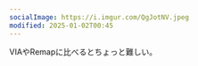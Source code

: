 ```yaml
---
socialImage: https://i.imgur.com/QgJotNV.jpeg
modified: 2025-01-02T00:45
---
```


VIAやRemapに比べるとちょっと難しい。

